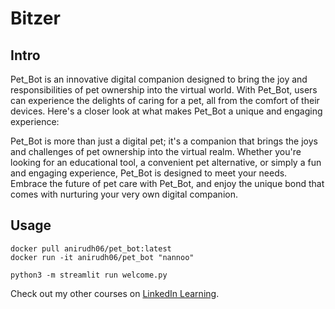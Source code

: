 # Bitzer

## Intro
Pet_Bot is an innovative digital companion designed to bring the joy and responsibilities of pet ownership into the virtual world. With Pet_Bot, users can experience the delights of caring for a pet, all from the comfort of their devices. Here's a closer look at what makes Pet_Bot a unique and engaging experience:

Pet_Bot is more than just a digital pet; it's a companion that brings the joys and challenges of pet ownership into the virtual realm. Whether you're looking for an educational tool, a convenient pet alternative, or simply a fun and engaging experience, Pet_Bot is designed to meet your needs. Embrace the future of pet care with Pet_Bot, and enjoy the unique bond that comes with nurturing your very own digital companion.

## Usage
```
docker pull anirudh06/pet_bot:latest
docker run -it anirudh06/pet_bot "nannoo"
```

```
python3 -m streamlit run welcome.py
```

                            

Check out my other courses on [LinkedIn Learning](https://www.linkedin.com/learning/instructors/ray-villalobos).

[lil-course-url]: https://www.linkedin.com/learning/practical-github-actions
[lil-thumbnail-url]: https://media.licdn.com/dms/image/D560DAQHTXEX1TA50Kw/learning-public-crop_675_1200/0/1685056279542?e=2147483647&v=beta&t=jzWirzknPA523bfHaOrsJsZ0V5GAVPej6kJ06BeMM5c

